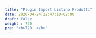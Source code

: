 ```yaml
---
title: "Plugin Import Listino Prodotti"
date: 2020-04-24T22:47:10+02:00
draft: false
weight : 720
pre: "<b>720. </b>"
---
```



